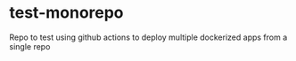 # test-monorepo
Repo to test using github actions to deploy multiple dockerized apps from a single repo
